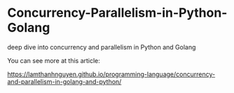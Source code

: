 # Concurrency-Parallelism-in-Python-Golang
deep dive into concurrency and parallelism in Python and Golang

You can see more at this article:

https://lamthanhnguyen.github.io/programming-language/concurrency-and-parallelism-in-golang-and-python/